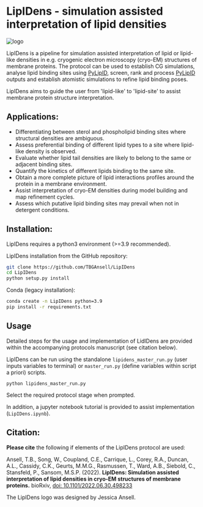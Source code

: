 # LipIDens - simulation assisted interpretation of lipid densities 

![logo](lipidens_final_Asset_3.png)

LipIDens is a pipeline for simulation assisted interpretation of lipid or lipid-like densities in e.g. cryogenic electron microscopy (cryo-EM) structures of membrane proteins. The protocol can be used to establish CG simulations, analyse lipid binding sites using [PyLipID](https://github.com/wlsong/PyLipID), screen, rank and process [PyLipID](https://github.com/wlsong/PyLipID) outputs and establish atomistic simulations to refine lipid binding poses.

LipIDens aims to guide the user from 'lipid-like' to 'lipid-site' to assist membrane protein structure interpretation. 

## Applications:
- Differentiating between sterol and phospholipid binding sites where structural densities are ambiguous. 
- Assess preferential binding of different lipid types to a site where lipid-like density is observed.
- Evaluate whether lipid tail densities are likely to belong to the same or adjacent binding sites. 
- Quantify the kinetics of different lipids binding to the same site.
- Obtain a more complete picture of lipid interactions profiles around the protein in a membrane environment. 
- Assist interpretation of cryo-EM densities during model building and map refinement cycles. 
- Assess which putative lipid binding sites may prevail when not in detergent conditions. 

## Installation:

LipIDens requires a python3 environment (>=3.9 recommended). 

LipIDens installation from the GitHub repository:
```bash
git clone https://github.com/TBGAnsell/LipIDens
cd LipIDens
python setup.py install
```


Conda (legacy installation):
```bash
conda create -n LipIDens python=3.9
pip install -r requirements.txt
```
## Usage

Detailed steps for the usage and implementation of LidIDens are provided within the accompanying protocols manuscript (see citation below). 

LipIDens can be run using the standalone `lipidens_master_run.py` (user inputs variables to terminal) or `master_run.py` (define variables within script a priori) scripts. 

`python lipidens_master_run.py`

Select the required protocol stage when prompted. 

In addition, a jupyter notebook tutorial is provided to assist implementation (`LipIDens.ipynb`). 

## Citation:

**Please cite** the following if elements of the LipIDens protocol are used:

Ansell, T.B., Song, W., Coupland, C.E., Carrique, L., Corey, R.A., Duncan, A.L., Cassidy, C.K., Geurts, M.M.G., Rasmussen, T., Ward, A.B., Siebold, C., Stansfeld, P., Sansom, M.S.P. (2022). **LipIDens: Simulation assisted interpretation of lipid densities in cryo-EM structures of membrane proteins.** bioRxiv, [doi: 10.1101/2022.06.30.498233](https://www.biorxiv.org/content/10.1101/2022.06.30.498233v1)


The LipIDens logo was designed by Jessica Ansell. 

